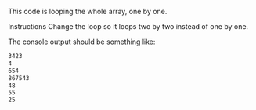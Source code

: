This code is looping the whole array, one by one.

Instructions
Change the loop so it loops two by two instead of one by one.

The console output should be something like:

```bash
3423
4
654
867543
48
55
25
```